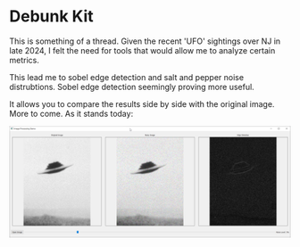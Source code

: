 # Debunk Kit

This is something of a thread. Given the recent 'UFO' sightings over NJ in late 2024, I felt the need for tools that would allow me to analyze certain metrics.

This lead me to sobel edge detection and salt and pepper noise distrubtions. Sobel edge detection seemingly proving more useful.

It allows you to compare the results side by side with the original image. More to come. As it stands today:

![Example](./Demo.png)
